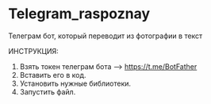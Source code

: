 # Telegram_raspoznay
Телеграм бот, который переводит из фотографии в текст

ИНСТРУКЦИЯ:
1) Взять токен телеграм бота --> https://t.me/BotFather
2) Вставить его в код.
3) Установить нужные библиотеки.
4) Запустить файл.
